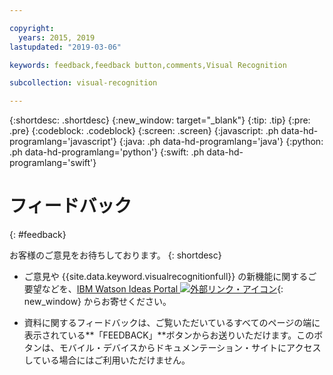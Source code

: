 ```yaml
---

copyright:
  years: 2015, 2019
lastupdated: "2019-03-06"

keywords: feedback,feedback button,comments,Visual Recognition

subcollection: visual-recognition

---
```


{:shortdesc: .shortdesc}
{:new_window: target="_blank"}
{:tip: .tip}
{:pre: .pre}
{:codeblock: .codeblock}
{:screen: .screen}
{:javascript: .ph data-hd-programlang='javascript'}
{:java: .ph data-hd-programlang='java'}
{:python: .ph data-hd-programlang='python'}
{:swift: .ph data-hd-programlang='swift'}

# フィードバック
{: #feedback}

お客様のご意見をお待ちしております。
{: shortdesc}

- ご意見や {{site.data.keyword.visualrecognitionfull}} の新機能に関するご要望などを、[IBM Watson Ideas Portal ![外部リンク・アイコン](../../icons/launch-glyph.svg "外部リンク・アイコン")](https://ibm-watson.ideas.aha.io/?project=VISION){: new_window} からお寄せください。

- 資料に関するフィードバックは、ご覧いただいているすべてのページの端に表示されている**「FEEDBACK」**ボタンからお送りいただけます。このボタンは、モバイル・デバイスからドキュメンテーション・サイトにアクセスしている場合にはご利用いただけません。
